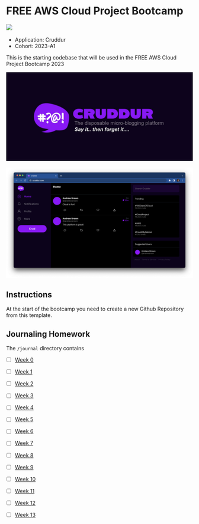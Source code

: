 # FREE AWS Cloud Project Bootcamp

![](https://codebuild.us-east-1.amazonaws.com/badges?uuid=eyJlbmNyeXB0ZWREYXRhIjoidm91aDJWOVk3TEt2TkNicnBMVjJHR2VSK2V4dk8wRWl3RFpIUU5MODduSFgyelZZaTRONjB1L3g0aHJBYkFabUE2L3pYblJwVEdtTkkvcnh0aG5MZXFJPSIsIml2UGFyYW1ldGVyU3BlYyI6IjlTOU44N1hQUkh5bjBSckMiLCJtYXRlcmlhbFNldFNlcmlhbCI6MX0%3D&branch=main)

- Application: Cruddur
- Cohort: 2023-A1

This is the starting codebase that will be used in the FREE AWS Cloud Project Bootcamp 2023

![Cruddur Graphic](_docs/assets/cruddur-banner.jpg)

![Cruddur Screenshot](_docs/assets/cruddur-screenshot.png)

## Instructions

At the start of the bootcamp you need to create a new Github Repository from this template.

## Journaling Homework

The `/journal` directory contains

- [ ] [Week 0](journal/week0.md)
- [ ] [Week 1](journal/week1.md)
- [ ] [Week 2](journal/week2.md)
- [ ] [Week 3](journal/week3.md)
- [ ] [Week 4](journal/week4.md)
- [ ] [Week 5](journal/week5.md)
- [ ] [Week 6](journal/week6.md)
- [ ] [Week 7](journal/week7.md)
- [ ] [Week 8](journal/week8.md)
- [ ] [Week 9](journal/week9.md)
- [ ] [Week 10](journal/week10.md)
- [ ] [Week 11](journal/week11.md)
- [ ] [Week 12](journal/week12.md)
- [ ] [Week 13](journal/week13.md)

